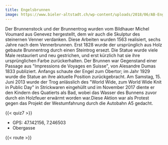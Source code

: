 ```yaml
---
title: Engelsbrunnen
image: https://www.bieler-altstadt.ch/wp-content/uploads/2018/06/AB-Engelsbrunnen1.jpg
---
```


Der Brunnenstock und der Brunnentrog wurden vom Bildhauer Michel Voumard aus Genevez hergestellt, dem wir auch die Skulptur des steinernen Venner verdanken. Diese Arbeiten wurden 1563 realisiert, sechs Jahre nach dem Vennerbrunnen. Erst 1828 wurde der ursprünglich aus Holz gebaute Brunnentrog durch einen Steintrog ersezt. Die Statue wurde viele Male restauriert und neu gestrichen, und erst kürzlich hat sie ihre ursprünglichen Farbe zurückerhalten. Der Brunnen war Gegenstand einer Passage aus "Impressions de Voyages en Suisse", von Alesandre Dumas 1833 publiziert. Anfangs schaute der Engel zum Obertor; im Jahr 1929 wurde die Statue an ihre aktuelle Position zurückgebracht. Am Samstag, 15. Juni 2013 wurde der Trog anlässlich des "World Wide, zum World Wide Knit in Public Day" in Strickwaren eingehüllt und im November 2017 diente er den Kindern des Quatierts als Bad, wobei das Wasser des Bunnens zuvor durch ein Holzfeuer erwärmt worden war.Diese Aktion war als Protest gegen das Projekt der Westumfahrung durch die Autobahn A5 gedacht.

{{< quiz7 >}}


- GPS: 47.142156, 7.246503
- Obergasse

{{< route >}}

